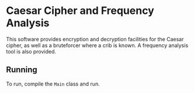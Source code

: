# Caesar Cipher and Frequency Analysis
This software provides encryption and decryption facilities for the Caesar cipher, as well as a bruteforcer where a crib is known. A frequency analysis tool is also provided.
## Running
To run, compile the `Main` class and run.
